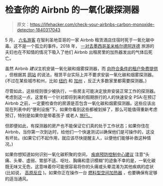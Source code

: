 # 检查你的 Airbnb 的一氧化碳探测器

> 原文：<https://lifehacker.com/check-your-airbnbs-carbon-monoxide-detector-1840317043>

5 月， [六名游客](https://www.yahoo.com/news/6-brazilian-tourists-die-carbon-monoxide-chile-235023548.html) 在智利圣地亚哥的一家 Airbnb 租赁酒店住宿时死于一氧化碳中毒。这不是一个孤立的事件。2018 年， [一对去墨西哥圣米格尔德阿连德](https://www.usatoday.com/story/travel/2018/12/11/airbnb-security-mexico-costa-rica-deaths/2239544002/) 旅游的夫妇也在不知情的情况下吸入了他们 Airbnb 出租房里的加热器发出的气体后死亡。



虽然 Airbnb *建议*主机安装一氧化碳和烟雾探测器，而 [向符合条件的租户免费提供](https://www.airbnb.com/trust/home-safety) ，但根据其 [网站](https://www.airbnb.com/help/article/515/im-a-host-should-i-have-a-smoke-and-carbon-monoxide-co-detector-installed) 的说法，租赁平台实际上并不要求安装一氧化碳和烟雾探测器。(不过在某些城市和州，比如 [纽约](https://www.universalsecurity.com/legislation/#ny) 和 [加州](https://losangeles.cbslocal.com/2011/07/05/new-law-mandates-carbon-monoxide-detectors-in-calif-homes/) ，反正大多数家里都需要探测器。)

尽管如此，这些规则很少被执行，一些房主可能决定放弃安装正常工作的探测器。考虑到这一点，这里有一个针对即将到来的假期旅行的人的快速安全 PSA:在预订 Airbnb 之前，一定要检查你的房源是否包含一氧化碳和烟雾探测器。这些应该出现在列表中的“便利设施”下。如果你看到这些都被划掉了，那么可能值得重新考虑预订，特别是如果你是带着孩子 或老人 [旅行。](https://www.cdc.gov/co/faqs.htm)

但即便如此，有探测器的房产也不能保证它们真的处于工作状态；如果你住在 Airbnb，当你第一次到达时，给他们一个快速测试以确保他们是可操作的，这没有坏处。(如果它们不起作用，就应该尽快提醒主人，以便他们能够补救这种情况。)

如果你想知道如何识别一氧化碳积聚的空间， [疾病预防控制中心建议](https://www.cdc.gov/co/faqs.htm) 注意“头痛、头晕、虚弱、胃部不适、呕吐、胸痛和意识模糊”的迹象不幸的是，一氧化碳既无味又无色，这意味着你可能很容易将你的头痛或头晕混淆为其他疾病的症状(比如说， [高原反应](https://www.mercurynews.com/2019/12/04/anna-faris-carbon-monoxide-scare-disrupted-lake-tahoe-thanksgiving/) )。如果你正在操作一台 [燃料型空间加热器](https://www.hopkinsmedicine.org/health/conditions-and-diseases/carbon-monoxide-poisoning) ，也要确保有足够的适当通风。